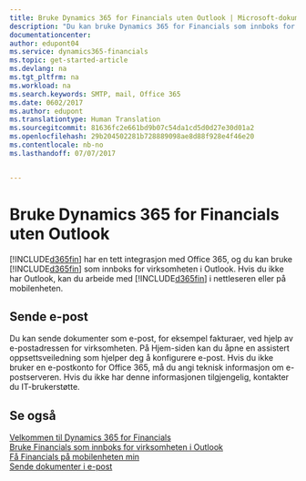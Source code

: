 ```yaml
---
title: Bruke Dynamics 365 for Financials uten Outlook | Microsoft-dokumentasjon
description: "Du kan bruke Dynamics 365 for Financials som innboks for virksomheten i Outlook fordi den er integrert med Office 365, men du kan også arbeide uten Outlook i en nettleser eller på den mobile enheten."
documentationcenter: 
author: edupont04
ms.service: dynamics365-financials
ms.topic: get-started-article
ms.devlang: na
ms.tgt_pltfrm: na
ms.workload: na
ms.search.keywords: SMTP, mail, Office 365
ms.date: 0602/2017
ms.author: edupont
ms.translationtype: Human Translation
ms.sourcegitcommit: 81636fc2e661bd9b07c54da1cd5d0d27e30d01a2
ms.openlocfilehash: 29b204502281b728889098ae8d88f928e4f46e20
ms.contentlocale: nb-no
ms.lasthandoff: 07/07/2017


---
```

# <a name="using-dynamics-365-for-financials-without-outlook"></a>Bruke Dynamics 365 for Financials uten Outlook
[!INCLUDE[d365fin](includes/d365fin_md.md)] har en tett integrasjon med Office 365, og du kan bruke [!INCLUDE[d365fin](includes/d365fin_md.md)] som innboks for virksomheten i Outlook. Hvis du ikke har Outlook, kan du arbeide med [!INCLUDE[d365fin](includes/d365fin_md.md)] i nettleseren eller på mobilenheten.  

## <a name="sending-email"></a>Sende e-post
Du kan sende dokumenter som e-post, for eksempel fakturaer, ved hjelp av e-postadressen for virksomheten. På Hjem-siden kan du åpne en assistert oppsettsveiledning som hjelper deg å konfigurere e-post. Hvis du ikke bruker en e-postkonto for Office 365, må du angi teknisk informasjon om e-postserveren. Hvis du ikke har denne informasjonen tilgjengelig, kontakter du IT-brukerstøtte.  


## <a name="see-also"></a>Se også
[Velkommen til Dynamics 365 for Financials](index.md)  
[Bruke Financials som innboks for virksomheten i Outlook](madeira-outlook.md)  
[Få Financials på mobilenheten min](install-mobile-app.md)  
[Sende dokumenter i e-post](ui-how-send-documents-email.md)

